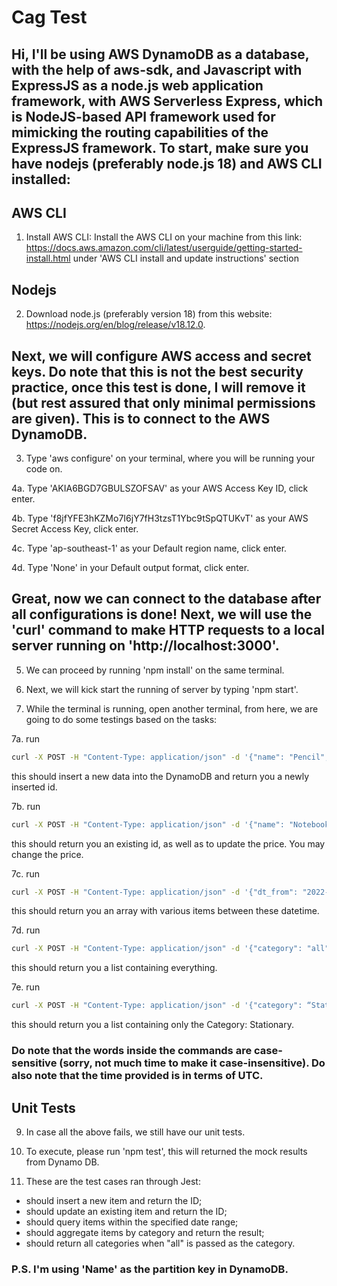 # Cag Test

## Hi, I'll be using AWS DynamoDB as a database, with the help of aws-sdk, and Javascript with ExpressJS as a node.js web application framework, with AWS Serverless Express, which is NodeJS-based API framework used for mimicking the routing capabilities of the ExpressJS framework. To start, make sure you have nodejs (preferably node.js 18) and AWS CLI installed:

## AWS CLI

1. Install AWS CLI:
   Install the AWS CLI on your machine from this link: https://docs.aws.amazon.com/cli/latest/userguide/getting-started-install.html under 'AWS CLI install and update instructions' section

## Nodejs

2. Download node.js (preferably version 18) from this website: https://nodejs.org/en/blog/release/v18.12.0.

## Next, we will configure AWS access and secret keys. Do note that this is not the best security practice, once this test is done, I will remove it (but rest assured that only minimal permissions are given). This is to connect to the AWS DynamoDB.

3. Type 'aws configure' on your terminal, where you will be running your code on.

4a. Type 'AKIA6BGD7GBULSZOFSAV' as your AWS Access Key ID, click enter.

4b. Type 'f8jfYFE3hKZMo7I6jY7fH3tzsT1Ybc9tSpQTUKvT' as your AWS Secret Access Key, click enter.

4c. Type 'ap-southeast-1' as your Default region name, click enter.

4d. Type 'None' in your Default output format, click enter.

## Great, now we can connect to the database after all configurations is done! Next, we will use the 'curl' command to make HTTP requests to a local server running on 'http://localhost:3000'.

5. We can proceed by running 'npm install' on the same terminal.

6. Next, we will kick start the running of server by typing 'npm start'.

7. While the terminal is running, open another terminal, from here, we are going to do some testings based on the tasks:

7a. run

```bash
curl -X POST -H "Content-Type: application/json" -d '{"name": "Pencil", "category": "Stationary", "price": "6.00"}' http://localhost:3000/items
```

this should insert a new data into the DynamoDB and return you a newly inserted id.

7b. run

```bash
curl -X POST -H "Content-Type: application/json" -d '{"name": "Notebook", "category": "Stationary", "price": "5.5"}' http://localhost:3000/items
```

this should return you an existing id, as well as to update the price. You may change the price.

7c. run

```bash
curl -X POST -H "Content-Type: application/json" -d '{"dt_from": "2022-01-01 10:00:00", "dt_to": "2024-02-01 23:59:59"}' http://localhost:3000/items/queryByDateRange

```

this should return you an array with various items between these datetime.

7d. run

```bash
curl -X POST -H "Content-Type: application/json" -d '{"category": "all"}' http://localhost:3000/items/aggregateByCategory
```

this should return you a list containing everything.

7e. run

```bash
curl -X POST -H "Content-Type: application/json" -d '{"category": “Stationary”}' http://localhost:3000/items/aggregateByCategory
```

this should return you a list containing only the Category: Stationary.

### Do note that the words inside the commands are case-sensitive (sorry, not much time to make it case-insensitive). Do also note that the time provided is in terms of UTC.

## Unit Tests

9. In case all the above fails, we still have our unit tests.

10. To execute, please run 'npm test', this will returned the mock results from Dynamo DB.

11. These are the test cases ran through Jest:

- should insert a new item and return the ID;
- should update an existing item and return the ID;
- should query items within the specified date range;
- should aggregate items by category and return the result;
- should return all categories when "all" is passed as the category.

### P.S. I'm using 'Name' as the partition key in DynamoDB.
